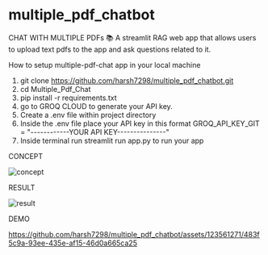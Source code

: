 # multiple_pdf_chatbot
CHAT WITH MULTIPLE PDFs 📚
A streamlit RAG web app that allows users to upload text pdfs to the app and ask questions related to it.

How to setup multiple-pdf-chat app in your local machine

1)  git clone https://github.com/harsh7298/multiple_pdf_chatbot.git
2)  cd Multiple_Pdf_Chat
3)  pip install -r requirements.txt
4)  go to GROQ CLOUD to generate your API key.
5)  Create a .env file within project directory
6)  Inside the .env file place your API key in this format GROQ_API_KEY_GIT = "------------YOUR API KEY---------------"
7)  Inside terminal run streamlit run app.py to run your app

   CONCEPT 
   
![concept](https://github.com/harsh7298/multiple_pdf_chatbot/assets/123561271/26b30304-8289-4f8d-bd90-bbd84556bb36)
   
   RESULT

![result](https://github.com/harsh7298/multiple_pdf_chatbot/assets/123561271/3cfaab4e-5983-4281-bdf8-919f6e31ea41)

  DEMO 

https://github.com/harsh7298/multiple_pdf_chatbot/assets/123561271/483f5c9a-93ee-435e-af15-46d0a665ca25

